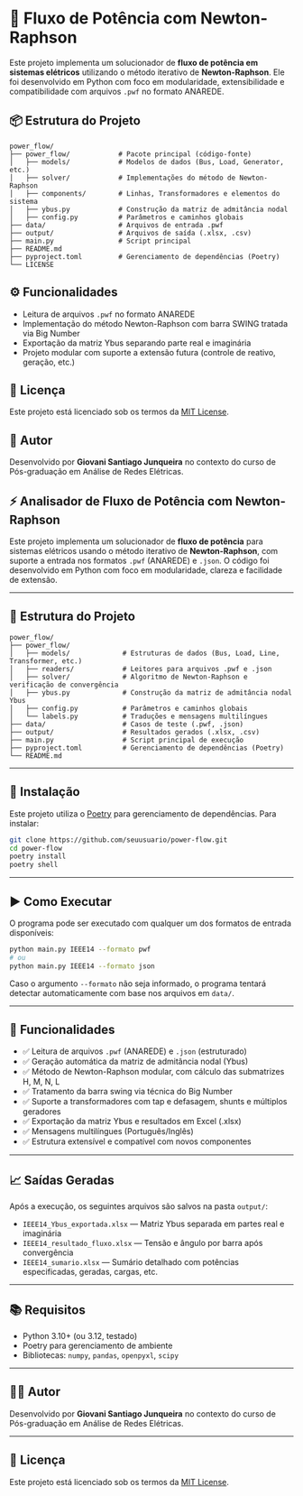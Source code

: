 # 🔌 Fluxo de Potência com Newton-Raphson

Este projeto implementa um solucionador de **fluxo de potência em sistemas elétricos** utilizando o método iterativo de **Newton-Raphson**. Ele foi desenvolvido em Python com foco em modularidade, extensibilidade e compatibilidade com arquivos `.pwf` no formato ANAREDE.

## 📦 Estrutura do Projeto

```text
power_flow/
├── power_flow/            # Pacote principal (código-fonte)
│   ├── models/            # Modelos de dados (Bus, Load, Generator, etc.)
│   ├── solver/            # Implementações do método de Newton-Raphson
│   ├── components/        # Linhas, Transformadores e elementos do sistema
│   ├── ybus.py            # Construção da matriz de admitância nodal
│   ├── config.py          # Parâmetros e caminhos globais
├── data/                  # Arquivos de entrada .pwf
├── output/                # Arquivos de saída (.xlsx, .csv)
├── main.py                # Script principal
├── README.md
├── pyproject.toml         # Gerenciamento de dependências (Poetry)
└── LICENSE
```

## ⚙️ Funcionalidades

- Leitura de arquivos `.pwf` no formato ANAREDE
- Implementação do método Newton-Raphson com barra SWING tratada via Big Number
- Exportação da matriz Ybus separando parte real e imaginária
- Projeto modular com suporte a extensão futura (controle de reativo, geração, etc.)

## 📄 Licença

Este projeto está licenciado sob os termos da [MIT License](LICENSE).

## 👤 Autor

Desenvolvido por **Giovani Santiago Junqueira** no contexto do curso de Pós-graduação em Análise de Redes Elétricas.

## ⚡️ Analisador de Fluxo de Potência com Newton-Raphson

Este projeto implementa um solucionador de **fluxo de potência** para sistemas elétricos usando o método iterativo de **Newton-Raphson**, com suporte a entrada nos formatos `.pwf` (ANAREDE) e `.json`. O código foi desenvolvido em Python com foco em modularidade, clareza e facilidade de extensão.

---

## 📁 Estrutura do Projeto

```text
power_flow/
├── power_flow/
│   ├── models/             # Estruturas de dados (Bus, Load, Line, Transformer, etc.)
│   ├── readers/            # Leitores para arquivos .pwf e .json
│   ├── solver/             # Algoritmo de Newton-Raphson e verificação de convergência
│   ├── ybus.py             # Construção da matriz de admitância nodal Ybus
│   ├── config.py           # Parâmetros e caminhos globais
│   └── labels.py           # Traduções e mensagens multilíngues
├── data/                   # Casos de teste (.pwf, .json)
├── output/                 # Resultados gerados (.xlsx, .csv)
├── main.py                 # Script principal de execução
├── pyproject.toml          # Gerenciamento de dependências (Poetry)
└── README.md
```

---

## 🚀 Instalação

Este projeto utiliza o [Poetry](https://python-poetry.org/) para gerenciamento de dependências. Para instalar:

```bash
git clone https://github.com/seuusuario/power-flow.git
cd power-flow
poetry install
poetry shell
```

---

## ▶️ Como Executar

O programa pode ser executado com qualquer um dos formatos de entrada disponíveis:

```bash
python main.py IEEE14 --formato pwf
# ou
python main.py IEEE14 --formato json
```

Caso o argumento `--formato` não seja informado, o programa tentará detectar automaticamente com base nos arquivos em `data/`.

---

## 🔧 Funcionalidades

- ✅ Leitura de arquivos `.pwf` (ANAREDE) e `.json` (estruturado)
- ✅ Geração automática da matriz de admitância nodal (Ybus)
- ✅ Método de Newton-Raphson modular, com cálculo das submatrizes H, M, N, L
- ✅ Tratamento da barra swing via técnica do Big Number
- ✅ Suporte a transformadores com tap e defasagem, shunts e múltiplos geradores
- ✅ Exportação da matriz Ybus e resultados em Excel (.xlsx)
- ✅ Mensagens multilíngues (Português/Inglês)
- ✅ Estrutura extensível e compatível com novos componentes

---

## 📈 Saídas Geradas

Após a execução, os seguintes arquivos são salvos na pasta `output/`:

- `IEEE14_Ybus_exportada.xlsx` — Matriz Ybus separada em partes real e imaginária
- `IEEE14_resultado_fluxo.xlsx` — Tensão e ângulo por barra após convergência
- `IEEE14_sumario.xlsx` — Sumário detalhado com potências especificadas, geradas, cargas, etc.

---

## 📚 Requisitos

- Python 3.10+ (ou 3.12, testado)
- Poetry para gerenciamento de ambiente
- Bibliotecas: `numpy`, `pandas`, `openpyxl`, `scipy`

---

## 👨‍💻 Autor

Desenvolvido por **Giovani Santiago Junqueira** no contexto do curso de Pós-graduação em Análise de Redes Elétricas.

---

## 📝 Licença

Este projeto está licenciado sob os termos da [MIT License](LICENSE).
